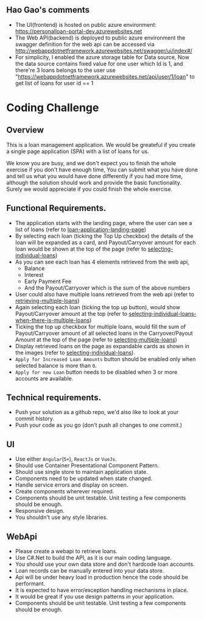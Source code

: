 ## Hao Gao's comments
- The UI(frontend) is hosted on public azure environment: https://personalloan-portal-dev.azurewebsites.net
- The Web API(backend) is deployed to public azure environment
  the swagger definition for the web api can be accessed via http://webappdotnetframework.azurewebsites.net/swagger/ui/index#/
- For simplicity, I enabled the azure storage table for Data source, 
  Now the data source contains fixed value for one user which Id is 1, and there're 3 loans belongs to the user
  use "https://webappdotnetframework.azurewebsites.net/api/user/1/loan" to get list of loans for user id == 1 

# Coding Challenge 

## Overview

This is a loan management application. We would be greateful if you create a single page application (SPA) with a list of loans for us.

We know you are busy, and we don't expect you to finish the whole exercise if you don't have enough time, You can submit 
what you have done and tell us what you would have done differently if you had more time, although 
the solution should work and provide the basic functionality. Surely we would appreciate if you could finish the whole exercise.

## Functional Requirements.

* The application starts with the landing page, where the user can see a list of loans (refer to [loan-application-landing-page](/images/1.loan-application-landing-page.png))
* By selecting each loan (ticking the Top Up checkbox) the details of the loan will be expanded as a card, and Payout/Carryover amount for each loan would be shown at the top of the page (refer to [selecting-individual-loans](/images/2.selecting-individual-loans.png))
* As you can see each loan has 4 elements retrieved from the web api, 
    - Balance
    - Interest
    - Early Payment Fee
    - And the Payout/Carryover which is the sum of the above numbers
* User could also have multiple loans retrieved from the web api (refer to [retrieving-multiple-loans](/images/3.retrieving-multiple-loans.png))
* Again selecting each loan (ticking the top up button), would show Payout/Carryover amount at the top (refer to [selecting-individual-loans-when-there-is-multiple-loans](/images/4.selecting-individual-loans-when-there-is-multiple-loans.png))
* Ticking the top up checkbox for multiple loans, would fill the sum of Payout/Carryover amount of all selected loans in the Carryover/Payout Amount at the top of the page (refer to [selecting-multiple-loans](/images/5.selecting-multiple-loans.png))
* Display retrieved loans on the page as expandable cards as shown in the images (refer to [selecting-individual-loans](/images/2.selecting-individual-loans.png)).
* `Apply for Increased Loan Amounts` button should be enabled only when selected balance is more than `0`.
* `Apply for new Loan` button needs to be disabled when 3 or more accounts are available.


## Technical requirements.

*   Push your solution as a github repo, we'd also like to look at your commit history.
*   Push your code as you go (don't push all changes to one commit.)

## UI 

*   Use either `Angular`(`5+`), `ReactJs` or `VueJs`.
*   Should use Container Presentational Component Pattern.
*   Should use single store to maintain application state.
*   Components need to be updated when state changed.
*   Handle service errors and display on screen.
*   Create components wherever required.
*   Components should be unit testable. Unit testing a few components should be enough.
*   Responsive design.
*   You shouldn't use any style libraries.

## WebApi

*	Please create a webapi to retrieve loans.
*	Use C#.Net to build the API, as it is our main coding language.
*	You should use your own data store and don't hardcode loan accounts.
*	Loan records can be manually entered into your data store.
*	Api will be under heavy load in production hence the code should be performant.
*	It is expected to have error/exception handling mechanisms in place.
*	It would be great if you use design patterns in your application.
*	Components should be unit testable. Unit testing a few components should be enough.



